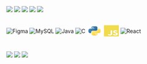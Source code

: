 
![](http://github-profile-summary-cards.vercel.app/api/cards/profile-details?username=Jussivan&theme=github_dark)
![](http://github-profile-summary-cards.vercel.app/api/cards/repos-per-language?username=Jussivan&theme=github_dark)
![](http://github-profile-summary-cards.vercel.app/api/cards/stats?username=Jussivan&theme=github_dark)
![](http://github-profile-summary-cards.vercel.app/api/cards/productive-time?username=Jussivan&theme=github_dark&utcOffset=-3)
![](http://github-profile-summary-cards.vercel.app/api/cards/most-commit-language?username=Jussivan&theme=github_dark)

<div style="display: inline_block"><br>
  <img align="center" alt="Figma" height="30" width="40" src="https://www.vectorlogo.zone/logos/figma/figma-icon.svg">
  <img align="center" alt="MySQL" height="30" width="40" src="https://www.vectorlogo.zone/logos/mysql/mysql-icon.svg">
  <img align="center" alt="Java" height="30" width="40" src="https://www.vectorlogo.zone/logos/java/java-icon.svg">
  <img align="center" alt="C" height="30" width="40" src="https://www.vectorlogo.zone/logos/gnu_bash/gnu_bash-icon.svg">
  <img align="center" alt="Python" height="30" width="40" src="https://raw.githubusercontent.com/devicons/devicon/master/icons/python/python-original.svg">
  <img align="center" alt="JavaScript" height="30" width="40" src="https://raw.githubusercontent.com/devicons/devicon/master/icons/javascript/javascript-plain.svg">
  <img align="center" alt="React" height="30" width="40" src="https://www.vectorlogo.zone/logos/reactjs/reactjs-icon.svg">
</div>

  
  #
 
<div> 
  <a href="https://instagram.com/jussivan_27" target="_blank"><img src="https://img.shields.io/badge/-Instagram-%23E4405F?style=for-the-badge&logo=instagram&logoColor=white" target="_blank"></a>
  <a href = "mailto:jussivanbm1029@gmail.com"><img src="https://img.shields.io/badge/-Gmail-%23333?style=for-the-badge&logo=gmail&logoColor=white" target="_blank"></a>
  <a href="https://www.linkedin.com/in/jussivan-bezerra-matos-49254228b/" target="_blank"><img src="https://img.shields.io/badge/-LinkedIn-%230077B5?style=for-the-badge&logo=linkedin&logoColor=white" target="_blank"></a>
 
</div>
